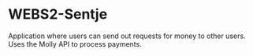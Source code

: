 # WEBS2-Sentje
Application where users can send out requests for money to other users. Uses the Molly API to process payments.
